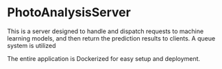 # PhotoAnalysisServer

This is a server designed to handle and dispatch requests to machine learning models, and then return the prediction
results to clients. A queue system is utilized

The entire application is Dockerized for easy setup and deployment.